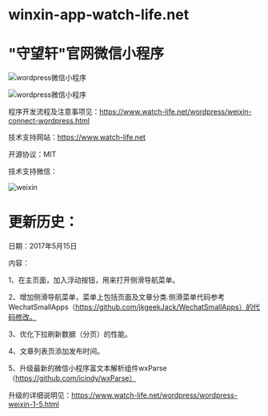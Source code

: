 # winxin-app-watch-life.net
# "守望轩"官网微信小程序

![wordpress微信小程序](https://www.watch-life.net/images/2017/05/wordpress-weixin-15-1.png) 

![wordpress微信小程序](https://www.watch-life.net/images/2017/05/wordpress-weixin-15-2.png) 

程序开发流程及注意事项见：https://www.watch-life.net/wordpress/weixin-connect-wordpress.html

技术支持网站：https://www.watch-life.net

开源协议：MIT

技术支持微信：

![weixin](https://www.watch-life.net/images/iamxjbweixin.jpg) 


# 更新历史：

日期：2017年5月15日

内容：

1、在主页面，加入浮动按钮，用来打开侧滑导航菜单。

2、增加侧滑导航菜单，菜单上包括页面及文章分类.侧滑菜单代码参考WechatSmallApps（https://github.com/jkgeekJack/WechatSmallApps）的代码修改。

3、优化下拉刷新数据（分页）的性能。

4、文章列表页添加发布时间。

5、升级最新的微信小程序富文本解析组件wxParse（https://github.com/icindy/wxParse）

升级的详细说明见：https://www.watch-life.net/wordpress/wordpress-weixin-1-5.html

